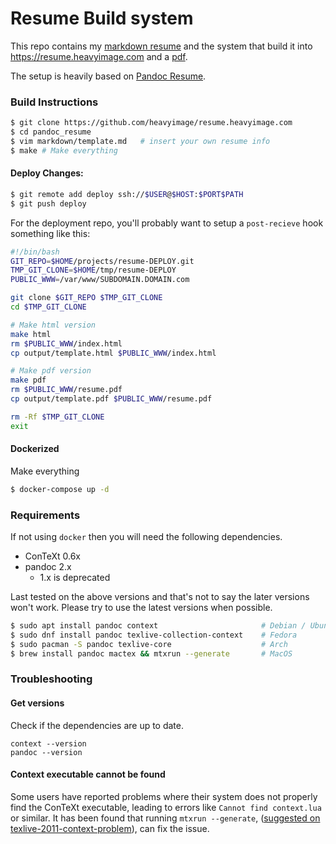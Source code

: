 Resume Build system
===================

This repo contains my [markdown resume](https://github.com/heavyimage/resume.heavyimage.com/blob/master/markdown/template.md) and the system that build it into <https://resume.heavyimage.com> and a [pdf](https://resume.heavyimage.com/resume.pdf).

The setup is heavily based on [Pandoc Resume](https://github.com/mszep/pandoc_resume).

### Build Instructions

```bash
$ git clone https://github.com/heavyimage/resume.heavyimage.com
$ cd pandoc_resume
$ vim markdown/template.md   # insert your own resume info
$ make # Make everything
```

#### Deploy Changes:

```bash
$ git remote add deploy ssh://$USER@$HOST:$PORT$PATH
$ git push deploy
```

For the deployment repo, you'll probably want to setup a `post-recieve` hook something like this:

```bash
#!/bin/bash
GIT_REPO=$HOME/projects/resume-DEPLOY.git
TMP_GIT_CLONE=$HOME/tmp/resume-DEPLOY
PUBLIC_WWW=/var/www/SUBDOMAIN.DOMAIN.com

git clone $GIT_REPO $TMP_GIT_CLONE
cd $TMP_GIT_CLONE

# Make html version
make html
rm $PUBLIC_WWW/index.html
cp output/template.html $PUBLIC_WWW/index.html

# Make pdf version
make pdf
rm $PUBLIC_WWW/resume.pdf
cp output/template.pdf $PUBLIC_WWW/resume.pdf

rm -Rf $TMP_GIT_CLONE
exit
```

#### Dockerized

Make everything

```bash
$ docker-compose up -d
```

### Requirements

If not using `docker` then you will need the following dependencies.

* ConTeXt 0.6x
* pandoc 2.x
    * 1.x is deprecated

Last tested on the above versions and that's not to say the later versions won't work. Please try to use the latest versions when possible.

```bash
$ sudo apt install pandoc context                       # Debian / Ubuntu
$ sudo dnf install pandoc texlive-collection-context    # Fedora
$ sudo pacman -S pandoc texlive-core                    # Arch
$ brew install pandoc mactex && mtxrun --generate       # MacOS
```

### Troubleshooting

#### Get versions

Check if the dependencies are up to date.

```
context --version
pandoc --version
```

#### Context executable cannot be found
Some users have reported problems where their system does not properly find the ConTeXt
executable, leading to errors like `Cannot find context.lua` or similar. It has been found
that running `mtxrun --generate`, ([suggested on texlive-2011-context-problem](
https://tex.stackexchange.com/questions/53892/texlive-2011-context-problem)), can fix the
issue.
